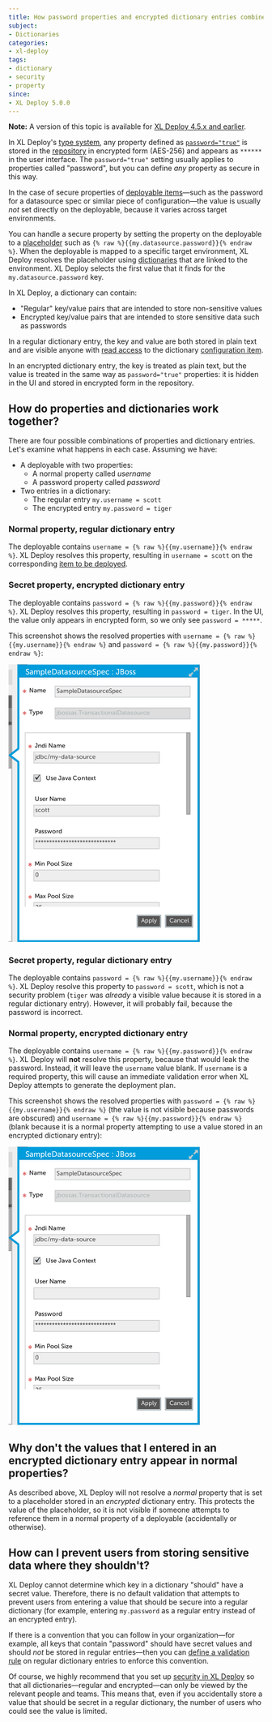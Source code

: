 ```yaml
---
title: How password properties and encrypted dictionary entries combine to secure sensitive data in XL Deploy
subject:
- Dictionaries
categories:
- xl-deploy
tags:
- dictionary
- security
- property
since:
- XL Deploy 5.0.0
---
```


**Note:** A version of this topic is available for [XL Deploy 4.5.x and earlier](/xl-deploy/4.5.x/how-password-properties-and-encrypted-dictionaries-combine-4.5.html).

In XL Deploy's [type system](/xl-deploy/concept/key-xl-deploy-concepts.html#type-system), any property defined as [`password="true"`](/xl-deploy/how-to/customizing-the-xl-deploy-type-system.html#synthetic-properties) is stored in the [repository](/xl-deploy/concept/the-xl-deploy-repository.html) in encrypted form (AES-256) and appears as `******` in the user interface. The `password="true"` setting usually applies to properties called "password", but you can define _any_ property as secure in this way.

In the case of secure properties of [deployable items](/xl-deploy/concept/key-xl-deploy-concepts.html#deployables)—such as the password for a datasource spec or similar piece of configuration—the value is usually _not_ set directly on the deployable, because it varies across target environments.

You can handle a secure property by setting the property on the deployable to a [placeholder](/xl-deploy/how-to/using-placeholders-in-xl-deploy.html) such as `{% raw %}{{my.datasource.password}}{% endraw %}`. When the deployable is mapped to a specific target environment, XL Deploy resolves the placeholder using [dictionaries](/xl-deploy/concept/key-xl-deploy-concepts.html#dictionaries) that are linked to the environment. XL Deploy selects the first value that it finds for the `my.datasource.password` key.

In XL Deploy, a dictionary can contain:

* "Regular" key/value pairs that are intended to store non-sensitive values
* Encrypted key/value pairs that are intended to store sensitive data such as passwords

In a regular dictionary entry, the key and value are both stored in plain text and are visible anyone with [read access](/xl-deploy/concept/overview-of-security-in-xl-deploy.html#permissions) to the dictionary [configuration item](/xl-deploy/concept/key-xl-deploy-concepts.html#configuration-items-cis).

In an encrypted dictionary entry, the key is treated as plain text, but the value is treated in the same way as `password="true"` properties: it is hidden in the UI and stored in encrypted form in the repository.

## How do properties and dictionaries work together?

There are four possible combinations of properties and dictionary entries. Let's examine what happens in each case. Assuming we have:

* A deployable with two properties:
    * A normal property called _username_
    * A password property called _password_
* Two entries in a dictionary:
    * The regular entry `my.username = scott`
    * The encrypted entry `my.password = tiger`

### Normal property, regular dictionary entry

The deployable contains `username = {% raw %}{{my.username}}{% endraw %}`. XL Deploy resolves this property, resulting in `username = scott` on the corresponding [item to be deployed](/xl-deploy/concept/key-xl-deploy-concepts.html#deployeds).

### Secret property, encrypted dictionary entry

The deployable contains `password = {% raw %}{{my.password}}{% endraw %}`. XL Deploy resolves this property, resulting in `password = tiger`. In the UI, the value only appears in encrypted form, so we only see `password = *****`.

This screenshot shows the resolved properties with `username = {% raw %}{{my.username}}{% endraw %}` and `password = {% raw %}{{my.password}}{% endraw %}`:

![Resolved properties](images/resolved-secret-property.png)

### Secret property, regular dictionary entry

The deployable contains `password = {% raw %}{{my.username}}{% endraw %}`. XL Deploy resolve this property to `password = scott`, which is not a security problem (`tiger` was _already_ a visible value because it is stored in a regular dictionary entry). However, it will probably fail, because the password is incorrect.

### Normal property, encrypted dictionary entry

The deployable contains `username = {% raw %}{{my.password}}{% endraw %}`. XL Deploy will **not** resolve this property, because that would leak the password. Instead, it will leave the `username` value blank. If `username` is a required property, this will cause an immediate validation error when XL Deploy attempts to generate the deployment plan.

This screenshot shows the resolved properties with `password = {% raw %}{{my.username}}{% endraw %}` (the value is not visible because passwords are obscured) and `username = {% raw %}{{my.password}}{% endraw %}` (blank because it is a normal property attempting to use a value stored in an encrypted dictionary entry):

![Resolved properties](images/resolved-normal-property.png)

## Why don't the values that I entered in an encrypted dictionary entry appear in normal properties?

As described above, XL Deploy will not resolve a _normal_ property that is set to a placeholder stored in an _encrypted_ dictionary entry. This protects the value of the placeholder, so it is not visible if someone attempts to reference them in a normal property of a deployable (accidentally or otherwise).

## How can I prevent users from storing sensitive data where they shouldn't?

XL Deploy cannot determine which key in a dictionary "should" have a secret value. Therefore, there is no default validation that attempts to prevent users from entering a value that should be secure into a regular dictionary (for example, entering `my.password` as a regular entry instead of an encrypted entry).

If there is a convention that you can follow in your organization—for example, all keys that contain "password" should have secret values and should _not_ be stored in regular entries—then you can [define a validation rule](/xl-deploy/how-to/create-a-custom-validation-rule.html) on regular dictionary entries to enforce this convention.

Of course, we highly recommend that you set up [security in XL Deploy](/xl-deploy/concept/overview-of-security-in-xl-deploy.html) so that all dictionaries—regular and encrypted—can only be viewed by the relevant people and teams. This means that, even if you accidentally store a value that should be secret in a regular dictionary, the number of users who could see the value is limited.
